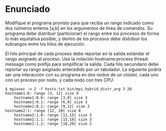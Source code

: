 # Enunciado

Modifique el programa provisto para que reciba un rango indicado como dos números enteros [a,b[ en los argumentos de línea de comandos. Su programa debe distribuir (particionar) el rango entre los procesos de forma lo más equitativa posible, y dentro de los procesos debe distribuir los subrangos entre los hilos de ejecución.


El hilo principal de cada proceso debe reportar en la salida estándar el rango asignado al proceso. Use la notación hostname:process.thread: message como prefijo para simplificar la salida. Cada hilo secundario debe reportar su rango asignado antecedido por un tabulador. La siguiente podría ser una interacción con su programa en dos nodos de un clúster, cada uno con un proceso por nodo, y cada nodo con tres CPU:

```
$ mpiexec -n 2 -f hosts.txt bin/mpi_hybrid_distr_arg 3 20
hostname1:0: range [3, 12[ size 9
	hostname1:0.0: range [3,6[ size 3
	hostname1:0.1: range [6,9[ size 3
	hostname1:0.2: range [9,12[ size 3
hostname2:1: range [12, 20[ size 8
	hostname2:1.0: range [12,15[ size 3
	hostname2:1.1: range [15,18[ size 3
	hostname2:1.2: range [18,20[ size 2

```